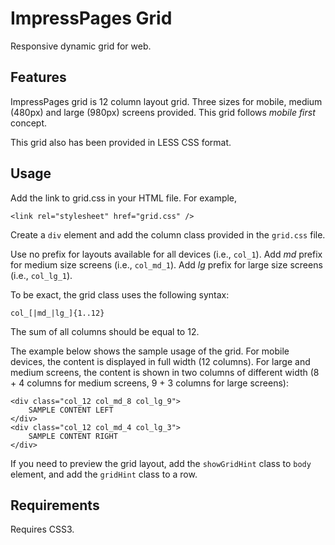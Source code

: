 # ImpressPages Grid

Responsive dynamic grid for web.

## Features

ImpressPages grid is 12 column layout grid. Three sizes for mobile, medium (480px) and large (980px) screens provided.
This grid follows *mobile first* concept.

This grid also has been provided in LESS CSS format.

## Usage

Add the link to grid.css in your HTML file. For example,

    <link rel="stylesheet" href="grid.css" />

Create a `div` element and add the column class provided in the `grid.css` file. 

Use no prefix for layouts available for all devices (i.e., `col_1`).
Add _md_ prefix for medium size screens (i.e., `col_md_1`).
Add _lg_ prefix for large size screens (i.e., `col_lg_1`).

To be exact, the grid class uses the following syntax:

    col_[|md_|lg_]{1..12}

The sum of all columns should be equal to 12.

The example below shows the sample usage of the grid. For mobile devices, the content is displayed in full width (12
columns). For large and medium screens, the content is shown in two columns of different width (8 + 4 columns for medium
screens, 9 + 3 columns for large screens):

    <div class="col_12 col_md_8 col_lg_9">
        SAMPLE CONTENT LEFT
    </div>
    <div class="col_12 col_md_4 col_lg_3">
        SAMPLE CONTENT RIGHT
    </div>

If you need to preview the grid layout, add the `showGridHint` class to `body` element, and add the `gridHint` class
to a row.

## Requirements

Requires CSS3.


